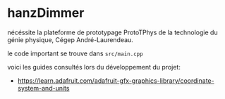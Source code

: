 # hanzDimmer

nécéssite la plateforme de prototypage ProtoTPhys de la technologie du génie physique, Cégep André-Laurendeau.

le code important se trouve dans `src/main.cpp`

voici les guides consultés lors du développement du projet:

- <https://learn.adafruit.com/adafruit-gfx-graphics-library/coordinate-system-and-units>
